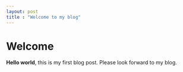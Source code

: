 ```yaml
---
layout: post
title : "Welcome to my blog"
---
```


# Welcome

**Hello world**, this is my first blog post.
Please look forward to my blog.
